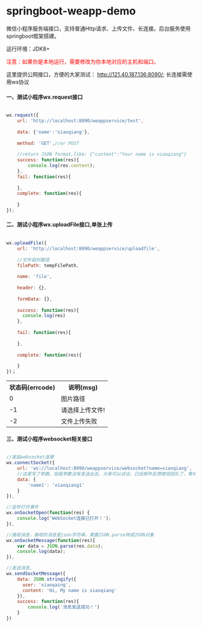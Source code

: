 # springboot-weapp-demo
微信小程序服务端接口，支持普通Http请求、上传文件、长连接。后台服务使用springboot框架搭建。

运行环境：JDK8+

<font color="red">注意：如果你是本地运行，需要修改为你本地对应的主机和端口。</font>

这里提供公网接口，方便的大家测试： http://121.40.187.136:8090/; 长连接需使用ws协议

#### 一、测试小程序wx.request接口
```javascript

wx.request({
	url: 'http://localhost:8090/weappservice/test',
	
    data: {'name':'xiaoqiang'},
    
    method: 'GET',//or POST
    
    //return JSON format,like: {"content":"Your name is xiaoqiang"}
    success: function(res){
		console.log(res.content);
    },
    fail: function(res){
    
    },
    complete: function(res){
    
    }
});
```

#### 二、测试小程序wx.uploadFile接口,单张上传
```javascript

wx.uploadFile({
    url: 'http://localhost:8090/weappservice/uploadfile',
    
    //文件临时路径
    filePath: tempFilePath,
    
    name: 'file',
    
    header: {},
    
    formData: {},
    
    success: function(res){
      console.log(res)
    },
    
    fail: function(res){
    
    },
    
    complete: function(res){
    
    }
})；
```

<table>
	<tr>
		<th>状态码(errcode)</th>
		<th>说明(msg)</th>
	</tr>
	<tr>
		<td>0</td>
		<td>图片路径</td>
	</tr>
	<tr>
		<td>-1</td>
		<td>请选择上传文件!</td>
	</tr>
	<tr>
		<td>-2</td>
		<td>文件上传失败</td>
	</tr>
</table>

#### 三、测试小程序websocket相关接口
```javascript

//发起websocket连接
wx.connectSocket({
	url: 'ws://localhost:8090/weappservice/websocket?name=xiaoqiang',
  	//这里写了参数，但是参数没有发送出去，大家可以试试，已经邮件反馈微信团队了，等待回复。所以把参数拼接在url后面。
  	data: {
  		'name1': 'xiaoqiang1'
  	}
}),

//监听打开事件
wx.onSocketOpen(function(res) {
  	console.log('WebSocket连接已打开！');
}),

//接收消息，接收的消息是json字符串，需要JSON.parse转成JSON对象
wx.onSocketMessage(function(res){
	var data = JSON.parse(res.data);
	console.log(data);
}),

//发送消息,
wx.sendSocketMessage({
    data: JSON.stringify({
      user: 'xiaoqaing',
      content: 'Hi, My name is xiaoqiang'
    }),
    success: function(res){
    	console.log('消息发送成功！')
    }
})
```
